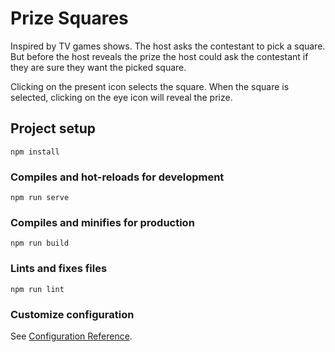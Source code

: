 # Prize Squares

Inspired by TV games shows. The host asks the contestant to pick a square. But before the host reveals the prize the host could ask the contestant if they are sure they want the picked square.

Clicking on the present icon selects the square.  When the square is selected, clicking on the eye icon will reveal the prize.

## Project setup

```
npm install
```

### Compiles and hot-reloads for development

```
npm run serve
```

### Compiles and minifies for production

```
npm run build
```

### Lints and fixes files

```
npm run lint
```

### Customize configuration

See [Configuration Reference](https://cli.vuejs.org/config/).
